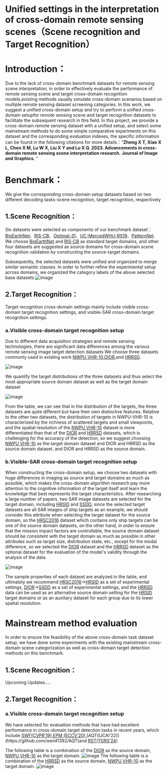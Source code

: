 # Unified settings in the interpretation of cross-domain remote sensing scenes（Scene recognition and Target Recognition）
# Introduction：
  Due to the lack of cross-domain benchmark datasets for remote sensing scene interpretation, in order to effectively evaluate the performance of remote sensing scene and target cross-domain recognition 	
models,existing methods usually simulate cross-domain scenarios based on multiple remote sensing dataset screening categories. 
  In this work, we suggest a unified cross-domain setup and try to perform a unified cross-domain setupfor remote sensing scene and target recognition datasets to facilitate the subsequent research in this field. 
In this project, we provide a cross-domain remote sensing dataset with a unified setup, and 
select some mainstream methods to do some simple comparative experiments on this dataset and the corresponding evaluation indexes, the specific information can be found in the following citations for more 
details：“**Zheng X T, Xiao X L, Chen X M, Lu W X, Liu X Y and Lu X Q. 2023. Advancements in cross-domain remote sensing scene interpretation research.** **Journal of Image and Graphics**. ”
# Benchmark：
  We give the corresponding cross-domain setup datasets based on two different decoding tasks-scene recognition, target recognition, respectively
  
  ## 1.Scene Recognition：
  Six datasets were selected as components of our benchmark dataset：[BigEarthNet](http://bigearth.net/)、[RIS-CB](https://github.com/lehaifeng/RSI-CB)、[Optimal-31](http://crabwq.github.io/)、[UC-Merced](http://weegee.vision.ucmerced.edu/datasets/landuse.html)[WHU-RS19](http://captain.whu.edu.cn/datasets/WHU-RS19.zip)、[PatternNet](https://sites.google.com/view/zhouwx/dataset). We choose [BigEarthNet](http://bigearth.net/) and [RIS-CB](https://github.com/lehaifeng/RSI-CB) as standard target domains, and other four datasets are suggested as source domains for cross-domain scene recognition validation by constructing the source-target domains.
   
Subsequently, the selected datasets were unified and organized to merge similar semantic classes. In order to further refine the experimental setup across domains, we organized the category labels of the above selected base datasets
![image](https://github.com/Xiaoxl52/Interpretation-of-cross-domain-remote-sensing-scenes/assets/149050649/c035dfe8-ffe6-4966-a471-d676cb7461a5)

 ## 2.Target Recognition：
  Target recognition cross-domain settings mainly include visible cross-domain target recognition settings, and visible-SAR cross-domain target recognition settings.
  ### a.Visible cross-domain target recognition setup
   Due to different data acquisition strategies and remote sensing technologies, there are significant data differences among the various remote sensing image target detection datasets We choose three datasets commonly used in existing work [NWPU VHR-10](https://pan.baidu.com/s/1hqwzXeG#list/path=%2F),[DIOR](http://www.escience.cn/people/gongcheng/DIOR.html),and [HRRSD](https://github.com/CrazyStoneonRoad/TGRS-HRRSD-Dataset).
  
  ![image](https://github.com/Xiaoxl52/Interpretation-of-cross-domain-remote-sensing-scenes/assets/149050649/276370da-2737-4e0f-a75a-abbe281cdc38)
  
  We quantify the target distributions of the three datasets and thus select the most appropriate source domain dataset as well as the target domain dataset
  
  ![image](https://github.com/Xiaoxl52/Interpretation-of-cross-domain-remote-sensing-scenes/assets/149050649/06ca3570-e025-4268-b16c-ef0ec71dc9dd)

  From the table, we can see that in the distribution of the targets, the three datasets are quite different but have their own distinctive features. Relative to the other two datasets, the distribution of targets in NWPU-VHR-10 is characterized by the richness of scattered targets and small viewpoints, and the spatial resolution of the [NWPU VHR-10](https://pan.baidu.com/s/1hqwzXeG#list/path=%2F)   dataset is more differentiated than that of the [DIOR](http://www.escience.cn/people/gongcheng/DIOR.html) and [HRRSD](https://github.com/CrazyStoneonRoad/TGRS-HRRSD-Dataset) datasets, which is challenging for the accuracy of the detection, so we suggest choosing [NWPU VHR-10](https://pan.baidu.com/s/1hqwzXeG#list/path=%2F) as the target domain dataset and DIOR and HRRSD as the source domain dataset. and DIOR and HRRSD as the source domain.
  
  ### b.Visible-SAR cross-domain target recognition setup
   When constructing the cross-domain setup, we choose two datasets with huge differences in imaging as source and target domains as much as possible, which makes the cross-domain algorithm research pay more attention to the cognitive information of the target itself and learn the knowledge that best represents the target characteristics. After 
 researching a large number of papers, two SAR image datasets are selected for the target domain, including [HRSID](https://github.com/chaozhong2010/HRSID) and [SSDD](https://github.com/TianwenZhang0825/Official-SSDD); since the selected target datasets are all SAR images of ship targets as an example, we should consider this attribute when selecting the target dataset for the source domain, so the [HRSC2016](http://www.escience.cn/people/liuzikun/DataSet.html) dataset which contains only ship 
 targets can be one of the source domain datasets, on the other hand, in order to ensure that the mission impact factors are controllable, the source domain dataset should be consistent with the target domain as much as possible in other attributes such as target size, distribution state, etc., except for the modal difference, so we selected the [DIOR](http://www.escience.cn/people/gongcheng/DIOR.html) dataset and the [HRRSD](https://github.com/CrazyStoneonRoad/TGRS-HRRSD-Dataset) dataset as the optional dataset for the evaluation of the model's validity through the analysis of the data.
  
  ![image](https://github.com/Xiaoxl52/Interpretation-of-cross-domain-remote-sensing-scenes/assets/149050649/d1000cc7-e40f-4174-9fd3-ea6faba26509)

   The sample properties of each dataset are analyzed in the table, and ultimately we recommend [HRSC2016](http://www.escience.cn/people/liuzikun/DataSet.html)→[HRSID](https://github.com/chaozhong2010/HRSID) as a set of experimental settings, [DIOR](http://www.escience.cn/people/gongcheng/DIOR.html)→[SSDD](https://github.com/TianwenZhang0825/Official-SSDD) as a set of experimental settings, and the [HRRSD](https://github.com/CrazyStoneonRoad/TGRS-HRRSD-Dataset) data can be used as an alternative source domain setting for the [HRSID](https://github.com/chaozhong2010/HRSID) target domains or as an auxiliary dataset for each group due to its lower spatial resolution.
# Mainstream method evaluation
  In order to ensure the feasibility of the above cross-domain task dataset setup, we have done some experiments with the existing mainstream cross-domain scene categorization as well as cross-domain target detection methods on this benchmark.
  ## 1.Scene Recognition：
  Upcoming Updates.....
  ## 2.Target Recognition：
   ### a.Visible cross-domain target recognition setup

   We have selected for evaluation methods that have had excellent performance in cross-domain target detection tasks in recent years, which include [SWF(CVPR’19)]( https://github.com/VisionLearningGroup/DA_Detection),[EPM (ECCV’20)](https://github.com/chengchunhsu/EveryPixelMatters.),[AQT(IJCAI’22)](https://github.com/weii41392/AQT)and [RST(TGRS’24)](https://github.com/h751410234/RemoteSensingTeacher)
  
  The following table is a combination of the [DIOR](http://www.escience.cn/people/gongcheng/DIOR.html) as the source domain, [NWPU VHR-10](https://pan.baidu.com/s/1hqwzXeG#list/path=%2F) as the target domain.
    ![image](https://github.com/XiangtaoZheng/CDRSSI/assets/23554030/0b07d8ec-5c58-4e05-8787-00cd2c59389f)
  The following table is a combination of the [HRRSD](https://github.com/CrazyStoneonRoad/TGRS-HRRSD-Dataset) as the source domain, [NWPU VHR-10](https://pan.baidu.com/s/1hqwzXeG#list/path=%2F) as the target domain.
   ![image](https://github.com/XiangtaoZheng/CDRSSI/assets/23554030/8bfe7288-4c9a-4f35-b5a3-3cb6eb091159)


 

  
  

  
  
    

  
